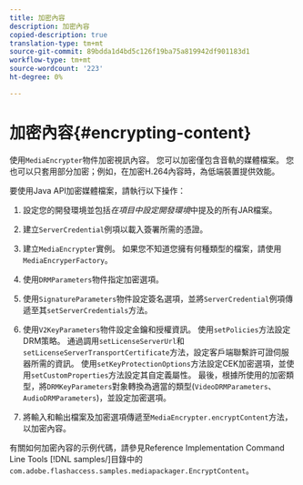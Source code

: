 ```yaml
---
title: 加密內容
description: 加密內容
copied-description: true
translation-type: tm+mt
source-git-commit: 89bdda1d4bd5c126f19ba75a819942df901183d1
workflow-type: tm+mt
source-wordcount: '223'
ht-degree: 0%

---
```



# 加密內容{#encrypting-content}

使用`MediaEncrypter`物件加密視訊內容。 您可以加密僅包含音軌的媒體檔案。 您也可以只套用部分加密；例如，在加密H.264內容時，為低端裝置提供效能。

要使用Java API加密媒體檔案，請執行以下操作：

1. 設定您的開發環境並包括&#x200B;*在項目中設定開發環境*&#x200B;中提及的所有JAR檔案。
1. 建立`ServerCredential`例項以載入簽署所需的憑證。
1. 建立`MediaEncrypter`實例。 如果您不知道您擁有何種類型的檔案，請使用`MediaEncryperFactory`。

1. 使用`DRMParameters`物件指定加密選項。
1. 使用`SignatureParameters`物件設定簽名選項，並將`ServerCredential`例項傳遞至其`setServerCredentials`方法。

1. 使用`V2KeyParameters`物件設定金鑰和授權資訊。 使用`setPolicies`方法設定DRM策略。 通過調用`setLicenseServerUrl`和`setLicenseServerTransportCertificate`方法，設定客戶端聯繫許可證伺服器所需的資訊。 使用`setKeyProtectionOptions`方法設定CEK加密選項，並使用`setCustomProperties`方法設定其自定義屬性。 最後，根據所使用的加密類型，將`DRMKeyParameters`對象轉換為適當的類型(`VideoDRMParameters`、`AudioDRMParameters`)，並設定加密選項。

1. 將輸入和輸出檔案及加密選項傳遞至`MediaEncrypter.encryptContent`方法，以加密內容。

有關如何加密內容的示例代碼，請參見Reference Implementation Command Line Tools [!DNL samples/]目錄中的`com.adobe.flashaccess.samples.mediapackager.EncryptContent`。
